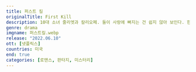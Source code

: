 ```yaml
---
title: 퍼스트 킬
originalTitle: First Kill
description: 10대 소녀 줄리엣과 칼리오페. 둘이 사랑에 빠지는 건 쉽지 않아 보인다. 한 명은 뱀파이어, 다른 하나는 뱀파이어 사냥꾼이니까. 게다가 둘 다 첫 사냥을 치러야 하기에.
genre: drama
imgname: 퍼스트킬.webp
release: "2022.06.10"
ott: [넷플릭스]
countries: 미국
end: true
categories: [로맨스, 판타지, 미스터리]
---
```


